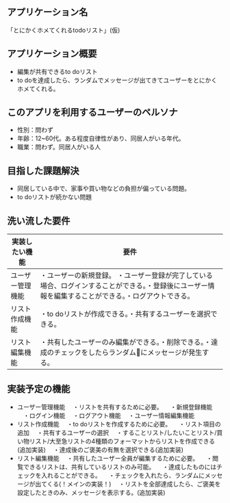 ## アプリケーション名
「とにかくホメてくれるtodoリスト」(仮)

## アプリケーション概要
- 編集が共有できるto doリスト
- to doを達成したら、ランダムでメッセージが出てきてユーザーをとにかくホメてくれる。

## このアプリを利用するユーザーのペルソナ
- 性別：問わず
- 年齢：12~60代。ある程度自律性があり、同居人がいる年代。
- 職業：問わず。同居人がいる人

## 目指した課題解決
- 同居している中で、家事や買い物などの負担が偏っている問題。
- to doリストが続かない問題

## 洗い流した要件
| 実装したい機能  | 要件                                                                                                                          |
| ------------- | ---------------------------------------------------------------------------------------------------------------------------- |
| ユーザー管理機能 | ・ユーザーの新規登録。 ・ユーザー登録が完了している場合、ログインすることができる。・登録後にユーザー情報を編集することができる。・ログアウトできる。 |
| リスト作成機能   | ・to doリストが作成できる。・共有するユーザーを選択できる。                                                                           |
| リスト編集機能   | ・共有したユーザーのみ編集ができる。・削除できる。・達成のチェックをしたらランダムにメッセージが発生する。                                     |

## 実装予定の機能
- ユーザー管理機能
　・リストを共有するために必要。
　・新規登録機能
　・ログイン機能
　・ログアウト機能
　・ユーザー情報編集機能
- リスト作成機能
　・to doリストを作成するために必要。
　・リスト項目の追加
　・共有するユーザーの選択
　・することリスト/したいことリスト/買い物リスト/大至急リストの4種類のフォーマットからリストを作成できる(追加実装)
　・達成後のご褒美の有無を選択できる(追加実装)
- リスト編集機能
　・共有したユーザー全員が編集するために必要。
　・閲覧できるリストは、共有しているリストのみ可能。
　・達成したものにはチェックを入れることができる。
　・チェックを入れたら、ランダムにメッセージが出てくる(！メインの実装！)
　・リストを全部達成したら、ご褒美を設定したときのみ、メッセージを表示する。(追加実装)
